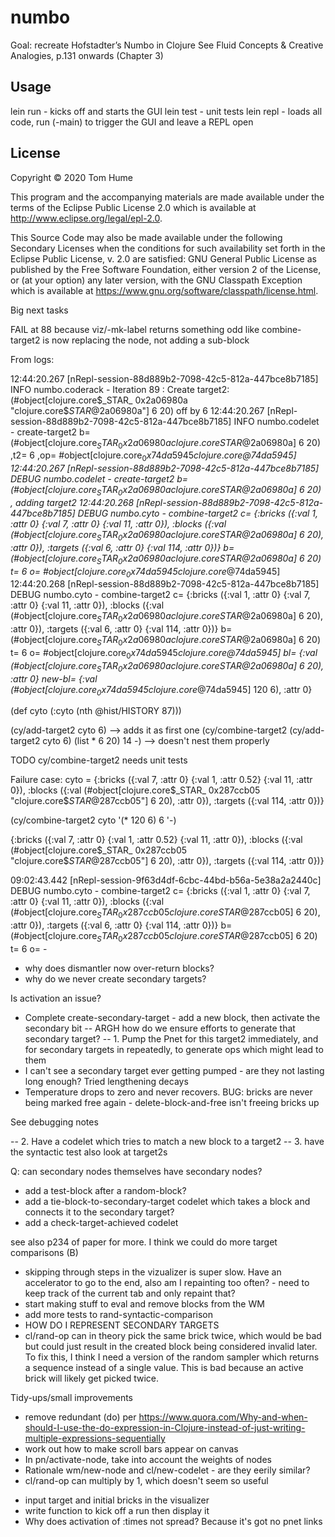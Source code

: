 # numbo

Goal: recreate Hofstadter’s Numbo in Clojure
See Fluid Concepts & Creative Analogies, p.131 onwards (Chapter 3)

## Usage

lein run - kicks off and starts the GUI
lein test - unit tests
lein repl - loads all code, run (-main) to trigger the GUI and leave a REPL open

## License

Copyright © 2020 Tom Hume

This program and the accompanying materials are made available under the
terms of the Eclipse Public License 2.0 which is available at
http://www.eclipse.org/legal/epl-2.0.

This Source Code may also be made available under the following Secondary
Licenses when the conditions for such availability set forth in the Eclipse
Public License, v. 2.0 are satisfied: GNU General Public License as published by
the Free Software Foundation, either version 2 of the License, or (at your
option) any later version, with the GNU Classpath Exception which is available
at https://www.gnu.org/software/classpath/license.html.



Big next tasks

FAIL at 88 because viz/-mk-label returns something odd like
combine-target2 is now replacing the node, not adding a sub-block

From logs:

12:44:20.267 [nRepl-session-88d889b2-7098-42c5-812a-447bce8b7185] INFO  numbo.coderack - Iteration 89 : Create target2:(#object[clojure.core$_STAR_ 0x2a06980a "clojure.core$_STAR_@2a06980a"] 6 20) off by 6
12:44:20.267 [nRepl-session-88d889b2-7098-42c5-812a-447bce8b7185] INFO  numbo.codelet - create-target2 b= (#object[clojure.core$_STAR_ 0x2a06980a clojure.core$_STAR_@2a06980a] 6 20) ,t2= 6 ,op= #object[clojure.core$_ 0x74da5945 clojure.core$_@74da5945]
12:44:20.267 [nRepl-session-88d889b2-7098-42c5-812a-447bce8b7185] DEBUG numbo.codelet - create-target2 b= (#object[clojure.core$_STAR_ 0x2a06980a clojure.core$_STAR_@2a06980a] 6 20) , adding target2
12:44:20.268 [nRepl-session-88d889b2-7098-42c5-812a-447bce8b7185] DEBUG numbo.cyto - combine-target2 c= {:bricks ({:val 1, :attr 0} {:val 7, :attr 0} {:val 11, :attr 0}), :blocks ({:val (#object[clojure.core$_STAR_ 0x2a06980a clojure.core$_STAR_@2a06980a] 6 20), :attr 0}), :targets ({:val 6, :attr 0} {:val 114, :attr 0})} b= (#object[clojure.core$_STAR_ 0x2a06980a clojure.core$_STAR_@2a06980a] 6 20) t= 6 o= #object[clojure.core$_ 0x74da5945 clojure.core$_@74da5945]
12:44:20.268 [nRepl-session-88d889b2-7098-42c5-812a-447bce8b7185] DEBUG numbo.cyto - combine-target2 c= {:bricks ({:val 1, :attr 0} {:val 7, :attr 0} {:val 11, :attr 0}), :blocks ({:val (#object[clojure.core$_STAR_ 0x2a06980a clojure.core$_STAR_@2a06980a] 6 20), :attr 0}), :targets ({:val 6, :attr 0} {:val 114, :attr 0})} b= (#object[clojure.core$_STAR_ 0x2a06980a clojure.core$_STAR_@2a06980a] 6 20) t= 6 o= #object[clojure.core$_ 0x74da5945 clojure.core$_@74da5945] bl= {:val (#object[clojure.core$_STAR_ 0x2a06980a clojure.core$_STAR_@2a06980a] 6 20), :attr 0} new-bl= {:val (#object[clojure.core$_ 0x74da5945 clojure.core$_@74da5945] 120 6), :attr 0}

(def cyto (:cyto (nth @hist/HISTORY 87)))

(cy/add-target2 cyto 6) --> adds it as first one
(cy/combine-target2 (cy/add-target2 cyto 6) (list * 6 20) 14 -) --> doesn't nest them properly

TODO cy/combine-target2 needs unit tests


Failure case:
cyto = {:bricks ({:val 7, :attr 0} {:val 1, :attr 0.52} {:val 11, :attr 0}), :blocks ({:val (#object[clojure.core$_STAR_ 0x287ccb05 "clojure.core$_STAR_@287ccb05"] 6 20), :attr 0}), :targets ({:val 114, :attr 0})}


(cy/combine-target2 cyto '(* 120 6) 6 '-)

{:bricks ({:val 7, :attr 0} {:val 1, :attr 0.52} {:val 11, :attr 0}), :blocks ({:val (#object[clojure.core$_STAR_ 0x287ccb05 "clojure.core$_STAR_@287ccb05"] 6 20), :attr 0}), :targets ({:val 114, :attr 0})}

09:02:43.442 [nRepl-session-9f63d4df-6cbc-44bd-b56a-5e38a2a2440c] DEBUG numbo.cyto - combine-target2 c= {:bricks ({:val 1, :attr 0} {:val 7, :attr 0} {:val 11, :attr 0}), :blocks ({:val (#object[clojure.core$_STAR_ 0x287ccb05 clojure.core$_STAR_@287ccb05] 6 20), :attr 0}), :targets ({:val 6, :attr 0} {:val 114, :attr 0})} b= (#object[clojure.core$_STAR_ 0x287ccb05 clojure.core$_STAR_@287ccb05] 6 20) t= 6 o= -



* why does dismantler now over-return blocks?
* why do we never create secondary targets?

Is activation an issue?
* Complete create-secondary-target - add a new block, then activate the secondary bit
-- ARGH how do we ensure efforts to generate that secondary target?
-- 1. Pump the Pnet for this target2 immediately, and for secondary targets in repeatedly, to generate ops which might lead to them
* I can't see a secondary target ever getting pumped - are they not lasting long enough? Tried lengthening decays
* Temperature drops to zero and never recovers. BUG: bricks are never being marked free again - delete-block-and-free isn't freeing bricks up

See debugging notes


-- 2. Have a codelet which tries to match a new block to a target2
-- 3. have the syntactic test also look at target2s


Q: can secondary nodes themselves have secondary nodes?

* add a test-block after a random-block?
* add a tie-block-to-secondary-target codelet which takes a block and connects it to the secondary target?
* add a check-target-achieved codelet

see also p234 of paper for more. I think we could do more target comparisons (B)

* skipping through steps in the vizualizer is super slow. Have an accelerator to go to the end, also am I repainting too often? - need to keep track of the current tab and only repaint that?
* start making stuff to eval and remove blocks from the WM
* add more tests to rand-syntactic-comparison
* HOW DO I REPRESENT SECONDARY TARGETS
* cl/rand-op can in theory pick the same brick twice, which would be bad but could just result in the created block being considered invalid later. To fix this, I think I need a version of the random sampler which returns a sequence instead of a single value. This is bad because an active brick will likely get picked twice.

Tidy-ups/small improvements

* remove redundant (do) per https://www.quora.com/Why-and-when-should-I-use-the-do-expression-in-Clojure-instead-of-just-writing-multiple-expressions-sequentially
* work out how to make scroll bars appear on canvas
* In pn/activate-node, take into account the weights of nodes
* Rationale wm/new-node and cl/new-codelet - are they eerily similar?
* cl/rand-op can multiply by 1, which doesn't seem so useful
- input target and initial bricks in the visualizer
- write function to kick off a run then display it
- Why does activation of :times not spread? Because it's got no pnet links

